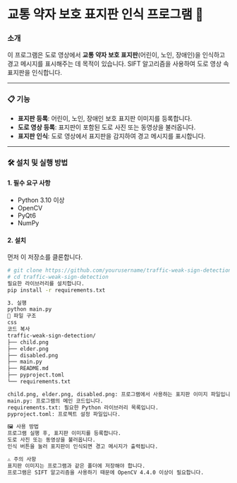 # 교통 약자 보호 표지판 인식 프로그램 🚸

### 소개
이 프로그램은 도로 영상에서 **교통 약자 보호 표지판**(어린이, 노인, 장애인)을 인식하고 경고 메시지를 표시해주는 데 목적이 있습니다. SIFT 알고리즘을 사용하여 도로 영상 속 표지판을 인식합니다.

---

### 📋 기능
- **표지판 등록**: 어린이, 노인, 장애인 보호 표지판 이미지를 등록합니다.
- **도로 영상 등록**: 표지판이 포함된 도로 사진 또는 동영상을 불러옵니다.
- **표지판 인식**: 도로 영상에서 표지판을 감지하여 경고 메시지를 표시합니다.

---

### 🛠️ 설치 및 실행 방법

#### **1. 필수 요구 사항**
- Python 3.10 이상
- OpenCV
- PyQt6
- NumPy

#### **2. 설치**
먼저 이 저장소를 클론합니다.
```bash
# git clone https://github.com/yourusername/traffic-weak-sign-detection.git
# cd traffic-weak-sign-detection
필요한 라이브러리를 설치합니다.
pip install -r requirements.txt

3. 실행
python main.py
📁 파일 구조
css
코드 복사
traffic-weak-sign-detection/
├── child.png
├── elder.png
├── disabled.png
├── main.py
├── README.md
├── pyproject.toml
└── requirements.txt

child.png, elder.png, disabled.png: 프로그램에서 사용하는 표지판 이미지 파일입니다.
main.py: 프로그램의 메인 코드입니다.
requirements.txt: 필요한 Python 라이브러리 목록입니다.
pyproject.toml: 프로젝트 설정 파일입니다.

🖼️ 사용 방법
프로그램 실행 후, 표지판 이미지를 등록합니다.
도로 사진 또는 동영상을 불러옵니다.
인식 버튼을 눌러 표지판이 인식되면 경고 메시지가 출력됩니다.

⚠️ 주의 사항
표지판 이미지는 프로그램과 같은 폴더에 저장해야 합니다.
프로그램은 SIFT 알고리즘을 사용하기 때문에 OpenCV 4.4.0 이상이 필요합니다.
